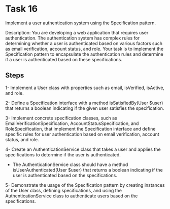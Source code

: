 # Task 16

Implement a user authentication system using the Specification pattern.

Description:
You are developing a web application that requires user authentication. The authentication system has complex rules for determining whether a user is authenticated based on various factors such as email verification, account status, and role. Your task is to implement the Specification pattern to encapsulate the authentication rules and determine if a user is authenticated based on these specifications.


## Steps

1- Implement a User class with properties such as email, isVerified, isActive, and role.

2- Define a Specification interface with a method isSatisfiedBy(User $user) that returns a boolean indicating if the given user satisfies the specification.

3- Implement concrete specification classes, such as EmailVerificationSpecification, AccountStatusSpecification, and RoleSpecification, that implement the Specification interface and define specific rules for user authentication based on email verification, account status, and role.

4- Create an AuthenticationService class that takes a user and applies the specifications to determine if the user is authenticated. 
* The AuthenticationService class should have a method isUserAuthenticated(User $user) that returns a boolean indicating if the user is authenticated based on the specifications.

5- Demonstrate the usage of the Specification pattern by creating instances of the User class, defining specifications, and using the AuthenticationService class to authenticate users based on the specifications.
